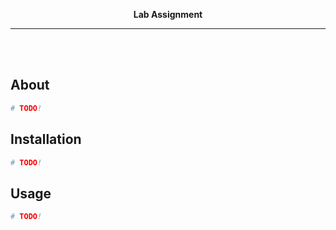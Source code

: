 <div align="justify">

<p align="center">
    <b>
        <p align="center">Lab Assignment</p>
        <hr>
    </b>
</p>

<br>
<br>

## About

```sh
# TODO!
```

## Installation

```sh
# TODO!
```

## Usage

```sh
# TODO!
```

</div>
